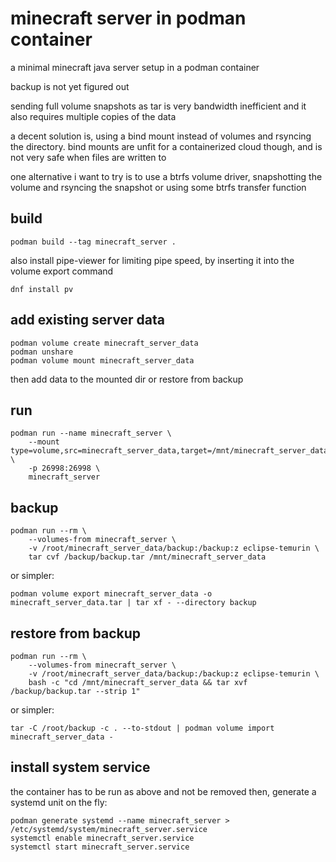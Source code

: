 # minecraft server in podman container

a minimal minecraft java server setup in a podman container

backup is not yet figured out

sending full volume snapshots as tar is very bandwidth inefficient and 
it also requires multiple copies of the data

a decent solution is, using a bind mount instead of volumes and rsyncing the directory.
bind mounts are unfit for a containerized cloud though, and is not very safe when files are written to

one alternative i want to try is to use a btrfs volume driver,
snapshotting the volume and rsyncing the snapshot or using some btrfs transfer function

## build

```
podman build --tag minecraft_server .
```

also install pipe-viewer for limiting pipe speed, by inserting it into the volume export command

```
dnf install pv
```

## add existing server data

```
podman volume create minecraft_server_data
podman unshare
podman volume mount minecraft_server_data
```

then add data to the mounted dir or restore from backup 

## run

```
podman run --name minecraft_server \
    --mount type=volume,src=minecraft_server_data,target=/mnt/minecraft_server_data \
    -p 26998:26998 \
    minecraft_server
```

## backup

```
podman run --rm \
    --volumes-from minecraft_server \
    -v /root/minecraft_server_data/backup:/backup:z eclipse-temurin \
    tar cvf /backup/backup.tar /mnt/minecraft_server_data
```

or simpler:

```
podman volume export minecraft_server_data -o minecraft_server_data.tar | tar xf - --directory backup
```

## restore from backup

```
podman run --rm \
    --volumes-from minecraft_server \
    -v /root/minecraft_server_data/backup:/backup:z eclipse-temurin \
    bash -c "cd /mnt/minecraft_server_data && tar xvf /backup/backup.tar --strip 1"
```

or simpler:

```
tar -C /root/backup -c . --to-stdout | podman volume import minecraft_server_data -
```

## install system service

the container has to be run as above and not be removed
then, generate a systemd unit on the fly:

```
podman generate systemd --name minecraft_server > /etc/systemd/system/minecraft_server.service
systemctl enable minecraft_server.service
systemctl start minecraft_server.service
```

